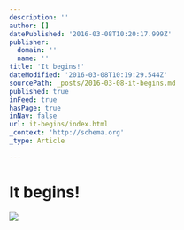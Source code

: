 ```yaml
---
description: ''
author: []
datePublished: '2016-03-08T10:20:17.999Z'
publisher:
  domain: ''
  name: ''
title: 'It begins!'
dateModified: '2016-03-08T10:19:29.544Z'
sourcePath: _posts/2016-03-08-it-begins.md
published: true
inFeed: true
hasPage: true
inNav: false
url: it-begins/index.html
_context: 'http://schema.org'
_type: Article

---
```

# It begins!
![](https://the-grid-user-content.s3-us-west-2.amazonaws.com/2f3ed504-b7b0-4dca-8c61-734c4541b725.png)